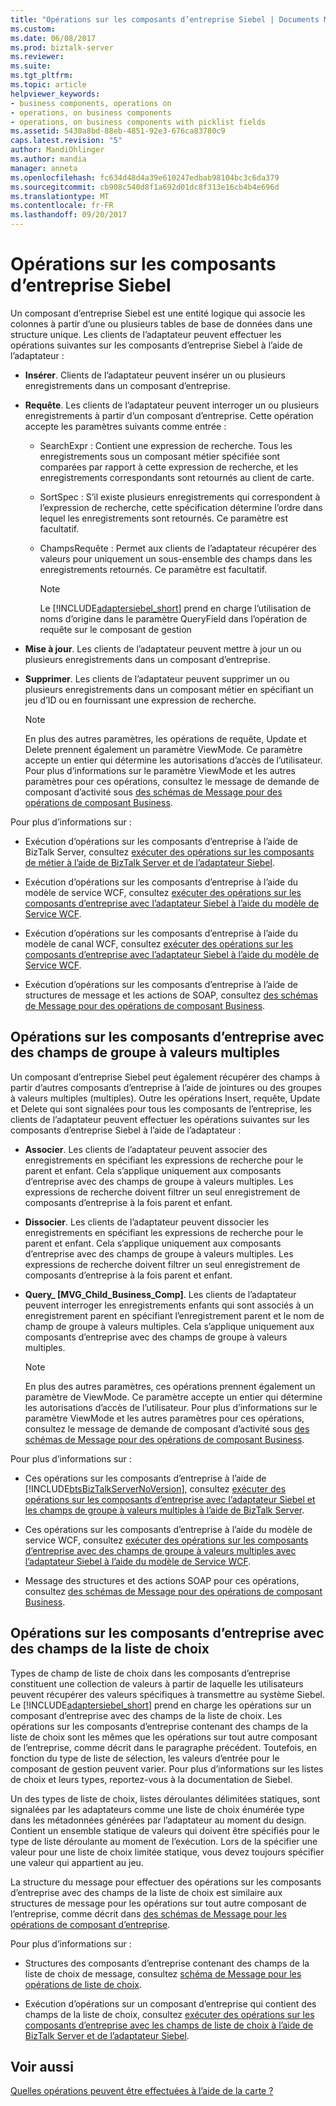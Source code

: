 ```yaml
---
title: "Opérations sur les composants d’entreprise Siebel | Documents Microsoft"
ms.custom: 
ms.date: 06/08/2017
ms.prod: biztalk-server
ms.reviewer: 
ms.suite: 
ms.tgt_pltfrm: 
ms.topic: article
helpviewer_keywords:
- business components, operations on
- operations, on business components
- operations, on business components with picklist fields
ms.assetid: 5430a8bd-88eb-4851-92e3-676ca83780c9
caps.latest.revision: "5"
author: MandiOhlinger
ms.author: mandia
manager: anneta
ms.openlocfilehash: fc634d48d4a39e610247edbab98104bc3c6da379
ms.sourcegitcommit: cb908c540d8f1a692d01dc8f313e16cb4b4e696d
ms.translationtype: MT
ms.contentlocale: fr-FR
ms.lasthandoff: 09/20/2017
---
```

# <a name="operations-on-business-components-in-siebel"></a>Opérations sur les composants d’entreprise Siebel
Un composant d’entreprise Siebel est une entité logique qui associe les colonnes à partir d’une ou plusieurs tables de base de données dans une structure unique. Les clients de l’adaptateur peuvent effectuer les opérations suivantes sur les composants d’entreprise Siebel à l’aide de l’adaptateur :  
  
-   **Insérer**. Clients de l’adaptateur peuvent insérer un ou plusieurs enregistrements dans un composant d’entreprise.  
  
-   **Requête**. Les clients de l’adaptateur peuvent interroger un ou plusieurs enregistrements à partir d’un composant d’entreprise. Cette opération accepte les paramètres suivants comme entrée :  
  
    -   SearchExpr : Contient une expression de recherche. Tous les enregistrements sous un composant métier spécifiée sont comparées par rapport à cette expression de recherche, et les enregistrements correspondants sont retournés au client de carte.  
  
    -   SortSpec : S’il existe plusieurs enregistrements qui correspondent à l’expression de recherche, cette spécification détermine l’ordre dans lequel les enregistrements sont retournés. Ce paramètre est facultatif.  
  
    -   ChampsRequête : Permet aux clients de l’adaptateur récupérer des valeurs pour uniquement un sous-ensemble des champs dans les enregistrements retournés. Ce paramètre est facultatif.  
  
        > [!NOTE]
        >  Le [!INCLUDE[adaptersiebel_short](../../includes/adaptersiebel-short-md.md)] prend en charge l’utilisation de noms d’origine dans le paramètre QueryField dans l’opération de requête sur le composant de gestion  
  
-   **Mise à jour**. Les clients de l’adaptateur peuvent mettre à jour un ou plusieurs enregistrements dans un composant d’entreprise.  
  
-   **Supprimer**. Les clients de l’adaptateur peuvent supprimer un ou plusieurs enregistrements dans un composant métier en spécifiant un jeu d’ID ou en fournissant une expression de recherche.  
  
    > [!NOTE]
    >  En plus des autres paramètres, les opérations de requête, Update et Delete prennent également un paramètre ViewMode. Ce paramètre accepte un entier qui détermine les autorisations d’accès de l’utilisateur. Pour plus d’informations sur le paramètre ViewMode et les autres paramètres pour ces opérations, consultez le message de demande de composant d’activité sous [des schémas de Message pour des opérations de composant Business](../../adapters-and-accelerators/adapter-siebel/message-schemas-for-business-component-operations.md).  
  
 Pour plus d’informations sur :  
  
-   Exécution d’opérations sur les composants d’entreprise à l’aide de BizTalk Server, consultez [exécuter des opérations sur les composants de métier à l’aide de BizTalk Server et de l’adaptateur Siebel](../../adapters-and-accelerators/adapter-siebel/run-operations-on-business-components-using-the-siebel-adapter-in-biztalk.md).  
  
-   Exécution d’opérations sur les composants d’entreprise à l’aide du modèle de service WCF, consultez [exécuter des opérations sur les composants d’entreprise avec l’adaptateur Siebel à l’aide du modèle de Service WCF](../../adapters-and-accelerators/adapter-siebel/run-operations-on-business-components-with-the-siebel-adapter-using-wcf-service.md).  
  
-   Exécution d’opérations sur les composants d’entreprise à l’aide du modèle de canal WCF, consultez [exécuter des opérations sur les composants d’entreprise avec l’adaptateur Siebel à l’aide du modèle de Service WCF](../../adapters-and-accelerators/adapter-siebel/run-operations-on-business-components-with-the-siebel-adapter-using-wcf-service.md).  
  
-   Exécution d’opérations sur les composants d’entreprise à l’aide de structures de message et les actions de SOAP, consultez [des schémas de Message pour des opérations de composant Business](../../adapters-and-accelerators/adapter-siebel/message-schemas-for-business-component-operations.md).  
  
## <a name="operations-on-business-components-with-mvg-fields"></a>Opérations sur les composants d’entreprise avec des champs de groupe à valeurs multiples  
 Un composant d’entreprise Siebel peut également récupérer des champs à partir d’autres composants d’entreprise à l’aide de jointures ou des groupes à valeurs multiples (multiples). Outre les opérations Insert, requête, Update et Delete qui sont signalées pour tous les composants de l’entreprise, les clients de l’adaptateur peuvent effectuer les opérations suivantes sur les composants d’entreprise Siebel à l’aide de l’adaptateur :  
  
-   **Associer**. Les clients de l’adaptateur peuvent associer des enregistrements en spécifiant les expressions de recherche pour le parent et enfant. Cela s’applique uniquement aux composants d’entreprise avec des champs de groupe à valeurs multiples. Les expressions de recherche doivent filtrer un seul enregistrement de composants d’entreprise à la fois parent et enfant.  
  
-   **Dissocier**. Les clients de l’adaptateur peuvent dissocier les enregistrements en spécifiant les expressions de recherche pour le parent et enfant. Cela s’applique uniquement aux composants d’entreprise avec des champs de groupe à valeurs multiples. Les expressions de recherche doivent filtrer un seul enregistrement de composants d’entreprise à la fois parent et enfant.  
  
-   **Query_ [MVG_Child_Business_Comp]**. Les clients de l’adaptateur peuvent interroger les enregistrements enfants qui sont associés à un enregistrement parent en spécifiant l’enregistrement parent et le nom de champ de groupe à valeurs multiples. Cela s’applique uniquement aux composants d’entreprise avec des champs de groupe à valeurs multiples.  
  
    > [!NOTE]
    >  En plus des autres paramètres, ces opérations prennent également un paramètre de ViewMode. Ce paramètre accepte un entier qui détermine les autorisations d’accès de l’utilisateur. Pour plus d’informations sur le paramètre ViewMode et les autres paramètres pour ces opérations, consultez le message de demande de composant d’activité sous [des schémas de Message pour des opérations de composant Business](../../adapters-and-accelerators/adapter-siebel/message-schemas-for-business-component-operations.md).  
  
 Pour plus d’informations sur :  
  
-   Ces opérations sur les composants d’entreprise à l’aide de [!INCLUDE[btsBizTalkServerNoVersion](../../includes/btsbiztalkservernoversion-md.md)], consultez [exécuter des opérations sur les composants d’entreprise avec l’adaptateur Siebel et les champs de groupe à valeurs multiples à l’aide de BizTalk Server](../../adapters-and-accelerators/adapter-siebel/run-operations-on-business-components-with-mvg-fields-using-the-siebel-adapter.md).  
  
-   Ces opérations sur les composants d’entreprise à l’aide du modèle de service WCF, consultez [exécuter des opérations sur les composants d’entreprise avec des champs de groupe à valeurs multiples avec l’adaptateur Siebel à l’aide du modèle de Service WCF](../../adapters-and-accelerators/adapter-siebel/work-with-mvp-fields-using-the-siebel-adapter-and-the-wcf-service-model.md).  
  
-   Message des structures et des actions SOAP pour ces opérations, consultez [des schémas de Message pour des opérations de composant Business](../../adapters-and-accelerators/adapter-siebel/message-schemas-for-business-component-operations.md).  
  
## <a name="operations-on-business-components-with-picklist-fields"></a>Opérations sur les composants d’entreprise avec des champs de la liste de choix  
 Types de champ de liste de choix dans les composants d’entreprise constituent une collection de valeurs à partir de laquelle les utilisateurs peuvent récupérer des valeurs spécifiques à transmettre au système Siebel. Le [!INCLUDE[adaptersiebel_short](../../includes/adaptersiebel-short-md.md)] prend en charge les opérations sur un composant d’entreprise avec des champs de la liste de choix. Les opérations sur les composants d’entreprise contenant des champs de la liste de choix sont les mêmes que les opérations sur tout autre composant de l’entreprise, comme décrit dans le paragraphe précédent. Toutefois, en fonction du type de liste de sélection, les valeurs d’entrée pour le composant de gestion peuvent varier. Pour plus d’informations sur les listes de choix et leurs types, reportez-vous à la documentation de Siebel.  
  
 Un des types de liste de choix, listes déroulantes délimitées statiques, sont signalées par les adaptateurs comme une liste de choix énumérée type dans les métadonnées générées par l’adaptateur au moment du design. Contient un ensemble statique de valeurs qui doivent être spécifiés pour le type de liste déroulante au moment de l’exécution.  Lors de la spécifier une valeur pour une liste de choix limitée statique, vous devez toujours spécifier une valeur qui appartient au jeu.  
  
 La structure du message pour effectuer des opérations sur les composants d’entreprise avec des champs de la liste de choix est similaire aux structures de message pour les opérations sur tout autre composant de l’entreprise, comme décrit dans [des schémas de Message pour les opérations de composant d’entreprise](../../adapters-and-accelerators/adapter-siebel/message-schemas-for-business-component-operations.md).  
  
 Pour plus d’informations sur :  
  
-   Structures des composants d’entreprise contenant des champs de la liste de choix de message, consultez [schéma de Message pour les opérations de liste de choix](../../adapters-and-accelerators/adapter-siebel/message-schema-for-picklist-operations.md).  
  
-   Exécution d’opérations sur un composant d’entreprise qui contient des champs de la liste de choix, consultez [exécuter des opérations sur les composants d’entreprise avec les champs de liste de choix à l’aide de BizTalk Server et de l’adaptateur Siebel](../../adapters-and-accelerators/adapter-siebel/run-tasks-on-business-components-with-picklist-fields-using-the-siebel-adapter.md).  
  
## <a name="see-also"></a>Voir aussi  
 [Quelles opérations peuvent être effectuées à l’aide de la carte ?](https://msdn.microsoft.com/library/cc185219(v=bts.10).aspx)